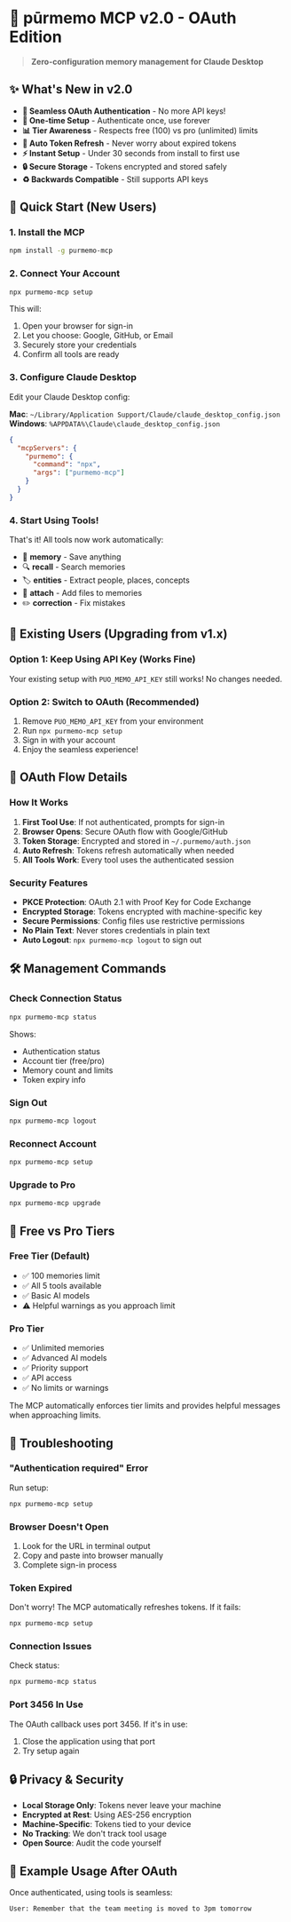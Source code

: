 # 🧠 pūrmemo MCP v2.0 - OAuth Edition

> **Zero-configuration memory management for Claude Desktop**

## ✨ What's New in v2.0

- **🔐 Seamless OAuth Authentication** - No more API keys!
- **🚀 One-time Setup** - Authenticate once, use forever
- **📊 Tier Awareness** - Respects free (100) vs pro (unlimited) limits
- **🔄 Auto Token Refresh** - Never worry about expired tokens
- **⚡ Instant Setup** - Under 30 seconds from install to first use
- **🔒 Secure Storage** - Tokens encrypted and stored safely
- **♻️ Backwards Compatible** - Still supports API keys

## 🏃 Quick Start (New Users)

### 1. Install the MCP

```bash
npm install -g purmemo-mcp
```

### 2. Connect Your Account

```bash
npx purmemo-mcp setup
```

This will:
1. Open your browser for sign-in
2. Let you choose: Google, GitHub, or Email
3. Securely store your credentials
4. Confirm all tools are ready

### 3. Configure Claude Desktop

Edit your Claude Desktop config:

**Mac**: `~/Library/Application Support/Claude/claude_desktop_config.json`
**Windows**: `%APPDATA%\Claude\claude_desktop_config.json`

```json
{
  "mcpServers": {
    "purmemo": {
      "command": "npx",
      "args": ["purmemo-mcp"]
    }
  }
}
```

### 4. Start Using Tools!

That's it! All tools now work automatically:
- 💾 **memory** - Save anything
- 🔍 **recall** - Search memories  
- 🏷️ **entities** - Extract people, places, concepts
- 📎 **attach** - Add files to memories
- ✏️ **correction** - Fix mistakes

## 🔄 Existing Users (Upgrading from v1.x)

### Option 1: Keep Using API Key (Works Fine)

Your existing setup with `PUO_MEMO_API_KEY` still works! No changes needed.

### Option 2: Switch to OAuth (Recommended)

1. Remove `PUO_MEMO_API_KEY` from your environment
2. Run `npx purmemo-mcp setup`
3. Sign in with your account
4. Enjoy the seamless experience!

## 📱 OAuth Flow Details

### How It Works

1. **First Tool Use**: If not authenticated, prompts for sign-in
2. **Browser Opens**: Secure OAuth flow with Google/GitHub
3. **Token Storage**: Encrypted and stored in `~/.purmemo/auth.json`
4. **Auto Refresh**: Tokens refresh automatically when needed
5. **All Tools Work**: Every tool uses the authenticated session

### Security Features

- **PKCE Protection**: OAuth 2.1 with Proof Key for Code Exchange
- **Encrypted Storage**: Tokens encrypted with machine-specific key
- **Secure Permissions**: Config files use restrictive permissions
- **No Plain Text**: Never stores credentials in plain text
- **Auto Logout**: `npx purmemo-mcp logout` to sign out

## 🛠️ Management Commands

### Check Connection Status
```bash
npx purmemo-mcp status
```
Shows:
- Authentication status
- Account tier (free/pro)
- Memory count and limits
- Token expiry info

### Sign Out
```bash
npx purmemo-mcp logout
```

### Reconnect Account
```bash
npx purmemo-mcp setup
```

### Upgrade to Pro
```bash
npx purmemo-mcp upgrade
```

## 🎯 Free vs Pro Tiers

### Free Tier (Default)
- ✅ 100 memories limit
- ✅ All 5 tools available
- ✅ Basic AI models
- ⚠️ Helpful warnings as you approach limit

### Pro Tier
- ✅ Unlimited memories
- ✅ Advanced AI models
- ✅ Priority support
- ✅ API access
- ✅ No limits or warnings

The MCP automatically enforces tier limits and provides helpful messages when approaching limits.

## 🔧 Troubleshooting

### "Authentication required" Error

Run setup:
```bash
npx purmemo-mcp setup
```

### Browser Doesn't Open

1. Look for the URL in terminal output
2. Copy and paste into browser manually
3. Complete sign-in process

### Token Expired

Don't worry! The MCP automatically refreshes tokens. If it fails:
```bash
npx purmemo-mcp setup
```

### Connection Issues

Check status:
```bash
npx purmemo-mcp status
```

### Port 3456 In Use

The OAuth callback uses port 3456. If it's in use:
1. Close the application using that port
2. Try setup again

## 🔒 Privacy & Security

- **Local Storage Only**: Tokens never leave your machine
- **Encrypted at Rest**: Using AES-256 encryption
- **Machine-Specific**: Tokens tied to your device
- **No Tracking**: We don't track tool usage
- **Open Source**: Audit the code yourself

## 📝 Example Usage After OAuth

Once authenticated, using tools is seamless:

```
User: Remember that the team meeting is moved to 3pm tomorrow